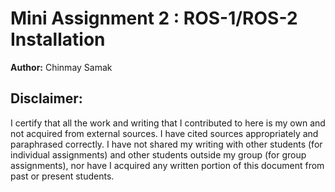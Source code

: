 # Mini Assignment 2 : ROS-1/ROS-2 Installation
**Author:** Chinmay Samak

## Disclaimer:
I certify that all the work and writing that I contributed to here is my own and not acquired from external sources. I have cited sources appropriately and paraphrased correctly.  I have not shared my writing with other students (for individual assignments) and other students outside my group (for  group assignments), nor have I acquired any written portion of this document from past or present students.
